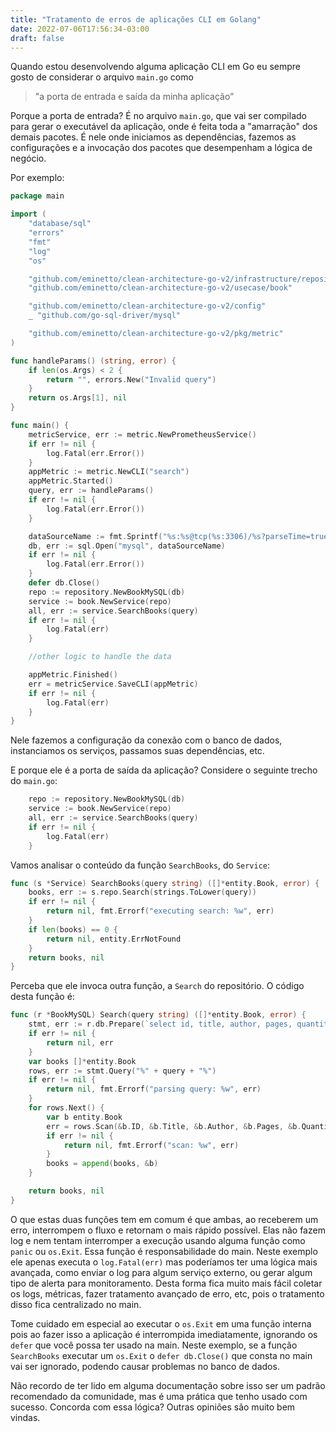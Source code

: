 ```yaml
---
title: "Tratamento de erros de aplicações CLI em Golang"
date: 2022-07-06T17:56:34-03:00
draft: false
---
```


Quando estou desenvolvendo alguma aplicação CLI em Go eu sempre gosto de considerar o arquivo `main.go` como 

> "a porta de entrada e saída da minha aplicação” 

Porque a porta de entrada? É no arquivo `main.go`, que vai ser compilado para gerar o executável da aplicação, onde é feita toda a "amarração" dos demais pacotes. É nele onde iniciamos as dependências, fazemos as configurações e a invocação dos pacotes que desempenham a lógica de negócio.

Por exemplo:

```go
package main

import (
	"database/sql"
	"errors"
	"fmt"
	"log"
	"os"

	"github.com/eminetto/clean-architecture-go-v2/infrastructure/repository"
	"github.com/eminetto/clean-architecture-go-v2/usecase/book"

	"github.com/eminetto/clean-architecture-go-v2/config"
	_ "github.com/go-sql-driver/mysql"

	"github.com/eminetto/clean-architecture-go-v2/pkg/metric"
)

func handleParams() (string, error) {
	if len(os.Args) < 2 {
		return "", errors.New("Invalid query")
	}
	return os.Args[1], nil
}

func main() {
	metricService, err := metric.NewPrometheusService()
	if err != nil {
		log.Fatal(err.Error())
	}
	appMetric := metric.NewCLI("search")
	appMetric.Started()
	query, err := handleParams()
	if err != nil {
		log.Fatal(err.Error())
	}

	dataSourceName := fmt.Sprintf("%s:%s@tcp(%s:3306)/%s?parseTime=true", config.DB_USER, config.DB_PASSWORD, config.DB_HOST, config.DB_DATABASE)
	db, err := sql.Open("mysql", dataSourceName)
	if err != nil {
		log.Fatal(err.Error())
	}
	defer db.Close()
	repo := repository.NewBookMySQL(db)
	service := book.NewService(repo)
	all, err := service.SearchBooks(query)
	if err != nil {
		log.Fatal(err)
	}

	//other logic to handle the data

	appMetric.Finished()
	err = metricService.SaveCLI(appMetric)
	if err != nil {
		log.Fatal(err)
	}
}
```

Nele fazemos a configuração da conexão com o banco de dados, instanciamos os serviços, passamos suas dependências, etc.

E porque ele é a porta de saída da aplicação? Considere o seguinte trecho do `main.go`:

```go
	repo := repository.NewBookMySQL(db)
	service := book.NewService(repo)
	all, err := service.SearchBooks(query)
	if err != nil {
		log.Fatal(err)
	}
```

Vamos analisar o conteúdo da função `SearchBooks`, do `Service`:

```go
func (s *Service) SearchBooks(query string) ([]*entity.Book, error) {
	books, err := s.repo.Search(strings.ToLower(query))
	if err != nil {
		return nil, fmt.Errorf("executing search: %w", err)
	}
	if len(books) == 0 {
		return nil, entity.ErrNotFound
	}
	return books, nil
}
```

Perceba que ele invoca outra função, a `Search` do repositório. O código desta função é:

```go
func (r *BookMySQL) Search(query string) ([]*entity.Book, error) {
	stmt, err := r.db.Prepare(`select id, title, author, pages, quantity, created_at from book where title like ?`)
	if err != nil {
		return nil, err
	}
	var books []*entity.Book
	rows, err := stmt.Query("%" + query + "%")
	if err != nil {
		return nil, fmt.Errorf("parsing query: %w", err)
	}
	for rows.Next() {
		var b entity.Book
		err = rows.Scan(&b.ID, &b.Title, &b.Author, &b.Pages, &b.Quantity, &b.CreatedAt)
		if err != nil {
			return nil, fmt.Errorf("scan: %w", err)
		}
		books = append(books, &b)
	}

	return books, nil
}
```

O que estas duas funções tem em comum é que ambas, ao receberem um erro, interrompem o fluxo e retornam o mais rápido possível. Elas não fazem log e nem tentam interromper a execução usando alguma função como `panic` ou `os.Exit`. Essa função é responsabilidade do main. Neste exemplo ele apenas executa o `log.Fatal(err)` mas poderíamos ter uma lógica mais avançada, como enviar o log para algum serviço externo, ou gerar algum tipo de alerta para monitoramento.  Desta forma fica muito mais fácil coletar os logs, métricas, fazer tratamento avançado de erro, etc, pois o tratamento disso fica centralizado no main.

Tome cuidado em especial ao executar o `os.Exit` em uma função interna pois ao fazer isso a aplicação é interrompida imediatamente, ignorando os `defer` que você possa ter usado na main. Neste exemplo, se a função `SearchBooks` executar um `os.Exit` o  `defer db.Close()` que consta no main vai ser ignorado, podendo causar problemas no banco de dados.

Não recordo de ter lido em alguma documentação sobre isso ser um padrão recomendado da comunidade, mas é uma prática que tenho usado com sucesso. Concorda com essa lógica? Outras opiniões são muito bem vindas.